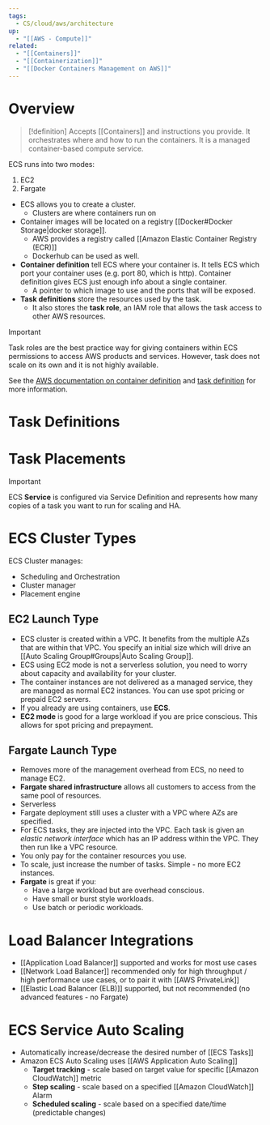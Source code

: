 ```yaml
---
tags:
  - CS/cloud/aws/architecture
up:
  - "[[AWS - Compute]]"
related:
  - "[[Containers]]"
  - "[[Containerization]]"
  - "[[Docker Containers Management on AWS]]"
---
```


# Overview

>[!definition]
>Accepts [[Containers]] and instructions you provide. It orchestrates where and how to run the containers. It is a managed container-based compute service.

ECS runs into two modes: 
1. EC2
2. Fargate

-   ECS allows you to create a cluster.
    -   Clusters are where containers run on
-   Container images will be located on a registry  [[Docker#Docker Storage|docker storage]].
    -   AWS provides a registry called [[Amazon Elastic Container Registry (ECR)]] 
    -   Dockerhub can be used as well.
-   **Container definition** tell ECS where your container is. It tells ECS which port your container uses (e.g. port 80, which is http). Container definition gives ECS just enough info about a single container.
    -   A pointer to which image to use and the ports that will be exposed.
-   **Task definitions** store the resources used by the task.
    -   It also stores the **task role**, an IAM role that allows the task access to other AWS resources.


>[!important]
>Task roles are the best practice way for giving containers within ECS permissions to access AWS products and services. However, task does not scale on its own and it is not highly available.

See the [AWS documentation on container definition](https://docs.aws.amazon.com/AmazonECS/latest/APIReference/API_ContainerDefinition.html) and [task definition](https://docs.aws.amazon.com/AmazonECS/latest/APIReference/API_TaskDefinition.html) for more information.

# Task Definitions



# Task Placements

>[!important]
>ECS **Service** is configured via Service Definition and represents how many copies of a task you want to run for scaling and HA.

# ECS Cluster Types

ECS Cluster manages:

-   Scheduling and Orchestration
-   Cluster manager
-   Placement engine

## EC2 Launch Type

- ECS cluster is created within a VPC. It benefits from the multiple AZs that are within that VPC. You specify an initial size which will drive an [[Auto Scaling Group#Groups|Auto Scaling Group]].
- ECS using EC2 mode is not a serverless solution, you need to worry about capacity and availability for your cluster.
- The container instances are not delivered as a managed service, they are managed as normal EC2 instances. You can use spot pricing or prepaid EC2 servers.
- If you already are using containers, use **ECS**.
- **EC2 mode** is good for a large workload if you are price conscious. This allows for spot pricing and prepayment.

## Fargate Launch Type

- Removes more of the management overhead from ECS, no need to manage EC2.
- **Fargate shared infrastructure** allows all customers to access from the same pool of resources.
- Serverless
- Fargate deployment still uses a cluster with a VPC where AZs are specified.
- For ECS tasks, they are injected into the VPC. Each task is given an _elastic network interface_ which has an IP address within the VPC. They then run like a VPC resource.
- You only pay for the container resources you use.
- To scale, just increase the number of tasks. Simple - no more EC2 instances.
- **Fargate** is great if you:
	- Have a large workload but are overhead conscious.
	- Have small or burst style workloads.
	- Use batch or periodic workloads.

# Load Balancer Integrations

- [[Application Load Balancer]] supported and works for most use cases
- [[Network Load Balancer]] recommended only for high throughput / high performance use cases, or to pair it with [[AWS PrivateLink]]
- [[Elastic Load Balancer (ELB)]] supported, but not recommended (no advanced features - no Fargate)


# ECS Service Auto Scaling

- Automatically increase/decrease the desired number of [[ECS Tasks]]
- Amazon ECS Auto Scaling uses [[AWS Application Auto Scaling]]
	- **Target tracking** - scale based on target value for specific [[Amazon CloudWatch]] metric
	- **Step scaling** - scale based on a specified [[Amazon CloudWatch]] Alarm
	- **Scheduled scaling** - scale based on a specified date/time (predictable changes)